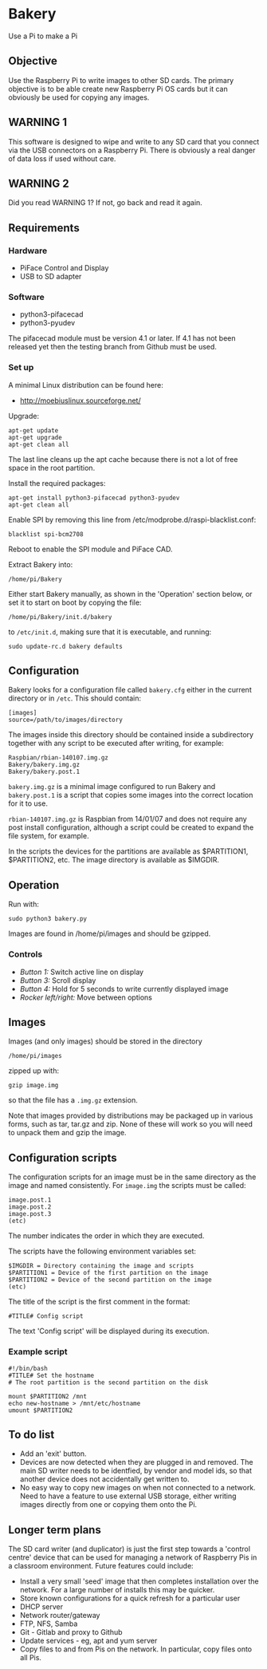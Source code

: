 # Bakery

Use a Pi to make a Pi

## Objective

Use the Raspberry Pi to write images to other SD cards. The primary objective
is to be able create new Raspberry Pi OS cards but it can obviously be used for
copying any images.

## WARNING 1

This software is designed to wipe and write to any SD card that you connect via
the USB connectors on a Raspberry Pi. There is obviously a real danger of data
loss if used without care.

## WARNING 2

Did you read WARNING 1? If not, go back and read it again.

## Requirements

### Hardware

* PiFace Control and Display
* USB to SD adapter

### Software

* python3-pifacecad
* python3-pyudev

The pifacecad module must be version 4.1 or later. If 4.1 has not been released
yet then the testing branch from Github must be used.

### Set up

A minimal Linux distribution can be found here:

* http://moebiuslinux.sourceforge.net/

Upgrade:

    apt-get update
    apt-get upgrade
    apt-get clean all

The last line cleans up the apt cache because there is not a lot of free space
in the root partition.

Install the required packages:

    apt-get install python3-pifacecad python3-pyudev
    apt-get clean all

Enable SPI by removing this line from /etc/modprobe.d/raspi-blacklist.conf:

    blacklist spi-bcm2708

Reboot to enable the SPI module and PiFace CAD.

Extract Bakery into:

    /home/pi/Bakery

Either start Bakery manually, as shown in the 'Operation' section below, or
set it to start on boot by copying the file:

    /home/pi/Bakery/init.d/bakery

to `/etc/init.d`, making sure that it is executable, and running:

    sudo update-rc.d bakery defaults

## Configuration

Bakery looks for a configuration file called `bakery.cfg` either in the
current directory or in `/etc`. This should contain:

    [images]
    source=/path/to/images/directory

The images inside this directory should be contained inside a subdirectory
together with any script to be executed after writing, for example:

    Raspbian/rbian-140107.img.gz
    Bakery/bakery.img.gz
    Bakery/bakery.post.1

`bakery.img.gz` is a minimal image configured to run Bakery and 
`bakery.post.1` is a script that copies some images into the correct location
for it to use.

`rbian-140107.img.gz` is Raspbian from 14/01/07 and does not require any post
install configuration, although a script could be created to expand the file
system, for example.

In the scripts the devices for the partitions are available as $PARTITION1,
$PARTITION2, etc. The image directory is available as $IMGDIR.

## Operation

Run with:

    sudo python3 bakery.py

Images are found in /home/pi/images and should be gzipped.

### Controls

* *Button 1:* Switch active line on display
* *Button 3:* Scroll display
* *Button 4:* Hold for 5 seconds to write currently displayed image
* *Rocker left/right:* Move between options

## Images

Images (and only images) should be stored in the directory

    /home/pi/images

zipped up with:

    gzip image.img

so that the file has a `.img.gz` extension.

Note that images provided by distributions may be packaged up in various forms,
such as tar, tar.gz and zip. None of these will work so you will need to unpack
them and gzip the image.

## Configuration scripts

The configuration scripts for an image must be in the same directory as the
image and named consistently. For `image.img` the scripts must be called:

    image.post.1
    image.post.2
    image.post.3
    (etc)

The number indicates the order in which they are executed.

The scripts have the following environment variables set:

    $IMGDIR = Directory containing the image and scripts
    $PARTITION1 = Device of the first partition on the image
    $PARTITION2 = Device of the second partition on the image
    (etc)

The title of the script is the first comment in the format:

    #TITLE# Config script

The text 'Config script' will be displayed during its execution.

### Example script ###

    #!/bin/bash
    #TITLE# Set the hostname
    # The root partition is the second partition on the disk
    
    mount $PARTITION2 /mnt
    echo new-hostname > /mnt/etc/hostname
    umount $PARTITION2

## To do list

* Add an 'exit' button.
* Devices are now detected when they are plugged in and removed. The main SD
  writer needs to be identfied, by vendor and model ids, so that another device
  does not accidentally get written to.
* No easy way to copy new images on when not connected to a network. Need to
  have a feature to use external USB storage, either writing images directly
  from one or copying them onto the Pi.

## Longer term plans

The SD card writer (and duplicator) is just the first step towards a 'control
centre' device that can be used for managing a network of Raspberry Pis in a
classroom environment. Future features could include:

* Install a very small 'seed' image that then completes installation over
  the network. For a large number of installs this may be quicker.
* Store known configurations for a quick refresh for a particular user
* DHCP server
* Network router/gateway
* FTP, NFS, Samba
* Git - Gitlab and proxy to Github
* Update services - eg, apt and yum server
* Copy files to and from Pis on the network. In particular, copy files onto all Pis.
